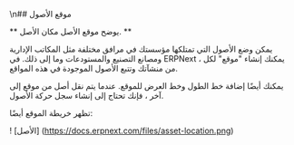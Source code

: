 \n## موقع الأصول

** يوضح موقع الأصل مكان الأصل. **

يمكن وضع الأصول التي تمتلكها مؤسستك في مرافق مختلفة مثل المكاتب الإدارية ومصانع التصنيع والمستودعات وما إلى ذلك. في ERPNext ، يمكنك إنشاء "موقع" لكل من منشآتك وتتبع الأصول الموجودة في هذه المواقع.

يمكنك أيضًا إضافة خط الطول وخط العرض للموقع. عندما يتم نقل أصل من موقع إلى آخر ، فإنك تحتاج إلى إنشاء سجل حركة الأصول.

تظهر خريطة الموقع أيضًا:

! [الأصل] (https://docs.erpnext.com/files/asset-location.png)